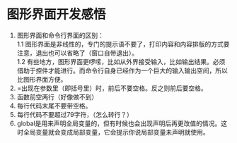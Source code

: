 # 图形界面开发感悟  

1. 图形界面和命令行界面的区别：  
   1.1 图形界面是非线性的，专门的提示语不要了，打印内容和内容排版的方式要注意，退出也可以省略了（窗口自带退出）。    
   1.2 有些地方，图形界面更啰嗦，比如从外界接受输入，比如输出结果。必须借助于控件才能进行。而命令行自身已经作为一个巨大的输入输出空间，所以比图形界面方便。  
2. =出现在参数里（即括号里）时，前后不要空格。反之则前后要空格。  
3. 函数前空两行（好像做不到）  
4. 每行代码末尾不要带空格。  
5. 每行代码不要超过79字符，（怎么转行？）  
6. global是用来声明全局变量的，但有时候也会出现声明后再更改值的情况。这时全局变量就会变成局部变量，它会提示你说局部变量未声明就使用。  
